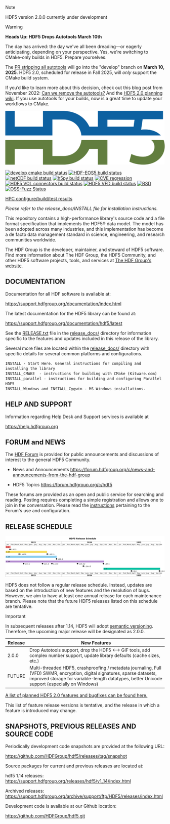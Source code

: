 > [!NOTE]  
> HDF5 version 2.0.0 currently under development

> [!WARNING]
> **Heads Up: HDF5 Drops Autotools March 10th**
>
> The day has arrived: the day we've all been dreading—or eagerly anticipating, depending on your perspective. Yes, we're switching to CMake-only builds in HDF5. Prepare yourselves.
>
> The [PR stripping all autotools](https://github.com/HDFGroup/hdf5/pull/5308) will go into the "develop" branch on **March 10, 2025**. HDF5 2.0, scheduled for release in Fall 2025, will *only* support the CMake build system.
> 
>If you’d like to learn more about this decision, check out this blog post from November 2022: [Can we remove the autotools?](https://www.hdfgroup.org/2022/11/14/can-we-remove-the-autotools/) And the [HDF5 2.0 planning wiki](https://github.com/HDFGroup/hdf5/wiki/HDF5-2.0-Release-Planning). If you use autotools for your builds, now is a great time to update your workflows to CMake. 


![HDF5 Logo][u3]

[![develop cmake build status](https://img.shields.io/github/actions/workflow/status/HDFGroup/hdf5/cmake.yml?branch=develop&label=HDF5%20develop%20CMake%20CI)](https://github.com/HDFGroup/hdf5/actions/workflows/cmake.yml?query=branch%3Adevelop)
[![HDF-EOS5 build status](https://img.shields.io/github/actions/workflow/status/HDFGroup/hdf5/hdfeos5.yml?branch=develop&label=HDF-EOS5)](https://github.com/HDFGroup/hdf5/actions/workflows/hdfeos5.yml?query=branch%3Adevelop)
[![netCDF build status](https://img.shields.io/github/actions/workflow/status/HDFGroup/hdf5/netcdf.yml?branch=develop&label=netCDF)](https://github.com/HDFGroup/hdf5/actions/workflows/netcdf.yml?query=branch%3Adevelop)
[![h5py build status](https://img.shields.io/github/actions/workflow/status/HDFGroup/hdf5/h5py.yml?branch=develop&label=h5py)](https://github.com/HDFGroup/hdf5/actions/workflows/h5py.yml?query=branch%3Adevelop)
[![CVE regression](https://img.shields.io/github/actions/workflow/status/HDFGroup/hdf5/cve.yml?branch=develop&label=CVE)](https://github.com/HDFGroup/hdf5/actions/workflows/cve.yml?query=branch%3Adevelop)
[![HDF5 VOL connectors build status](https://img.shields.io/github/actions/workflow/status/HDFGroup/hdf5/vol.yml?branch=develop&label=HDF5-VOL)](https://github.com/HDFGroup/hdf5/actions/workflows/vol.yml?query=branch%3Adevelop)
[![HDF5 VFD build status](https://img.shields.io/github/actions/workflow/status/HDFGroup/hdf5/vfd.yml?branch=develop&label=HDF5-VFD)](https://github.com/HDFGroup/hdf5/actions/workflows/vfd.yml?query=branch%3Adevelop)
[![BSD](https://img.shields.io/badge/License-BSD-blue.svg)](https://github.com/HDFGroup/hdf5/blob/develop/LICENSE)
[![OSS-Fuzz Status](https://oss-fuzz-build-logs.storage.googleapis.com/badges/hdf5.svg)](https://oss-fuzz-build-logs.storage.googleapis.com/index.html#hdf5)

[HPC configure/build/test results](https://my.cdash.org/index.php?project=HDF5)

*Please refer to the release_docs/INSTALL file for installation instructions.*

This repository contains a high-performance library's source code and a file format
specification that implements the HDF5® data model. The model has been adopted across
many industries, and this implementation has become a de facto data management standard
in science, engineering, and research communities worldwide.

The HDF Group is the developer, maintainer, and steward of HDF5 software. Find more
information about The HDF Group, the HDF5 Community, and other HDF5 software projects,
tools, and services at [The HDF Group's website](https://www.hdfgroup.org/). 

DOCUMENTATION
-------------
Documentation for all HDF software is available at:

   https://support.hdfgroup.org/documentation/index.html

The latest documentation for the HDF5 library can be found at:

   https://support.hdfgroup.org/documentation/hdf5/latest

See the [RELEASE.txt][u1] file in the [release_docs/][u4] directory for information specific
to the features and updates included in this release of the library.

Several more files are located within the [release_docs/][u4] directory with specific
details for several common platforms and configurations.

    INSTALL - Start Here. General instructions for compiling and installing the library
    INSTALL_CMAKE  - instructions for building with CMake (Kitware.com)
    INSTALL_parallel - instructions for building and configuring Parallel HDF5
    INSTALL_Windows and INSTALL_Cygwin - MS Windows installations.



HELP AND SUPPORT
----------------
Information regarding Help Desk and Support services is available at

   https://help.hdfgroup.org 



FORUM and NEWS
--------------
The [HDF Forum](https://forum.hdfgroup.org) is provided for public announcements and discussions
of interest to the general HDF5 Community.

   - News and Announcements
   https://forum.hdfgroup.org/c/news-and-announcements-from-the-hdf-group

   - HDF5 Topics
   https://forum.hdfgroup.org/c/hdf5

These forums are provided as an open and public service for searching and reading.
Posting requires completing a simple registration and allows one to join in the
conversation.  Please read the [instructions](https://forum.hdfgroup.org/t/quickstart-guide-welcome-to-the-new-hdf-forum
) pertaining to the Forum's use and configuration.

RELEASE SCHEDULE
----------------

![HDF5 release schedule][u2] 

HDF5 does not follow a regular release schedule. Instead, updates are based on the
introduction of new features and the resolution of bugs. However, we aim to have at
least one annual release for each maintenance branch. Please note that the future
HDF5 releases listed on this schedule are tentative.

> [!IMPORTANT]
> In subsequent releases after 1.14, HDF5 will adopt [semantic versioning](https://semver.org/).
> Therefore, the upcoming major release will be designated as 2.0.0.

| Release | New Features |
| ------- | ------------ |
| 2.0.0 | Drop Autotools support, drop the HDF5 <--> GIF tools, add complex number support, update library defaults (cache sizes, etc.) |
| FUTURE | Multi-threaded HDF5, crashproofing / metadata journaling, Full (VFD) SWMR, encryption, digital signatures, sparse datasets, improved storage for variable-length datatypes, better Unicode support (especially on Windows) |

[A list of planned HDF5 2.0 features and bugfixes can be found here.](https://github.com/HDFGroup/hdf5/wiki/HDF5-2.0-Planning)

This list of feature release versions is tentative, and the release
in which a feature is introduced may change.


SNAPSHOTS, PREVIOUS RELEASES AND SOURCE CODE
--------------------------------------------
Periodically development code snapshots are provided at the following URL:

   https://github.com/HDFGroup/hdf5/releases/tag/snapshot

Source packages for current and previous releases are located at:

   hdf5 1.14 releases:
   https://support.hdfgroup.org/releases/hdf5/v1_14/index.html

   Archived releases:
   https://support.hdfgroup.org/archive/support/ftp/HDF5/releases/index.html

Development code is available at our Github location:

   https://github.com/HDFGroup/hdf5.git

[u1]: https://github.com/HDFGroup/hdf5/blob/develop/release_docs/RELEASE.txt
[u2]: https://github.com/HDFGroup/hdf5/blob/develop/doc/img/release-schedule.png
[u3]: https://github.com/HDFGroup/hdf5/blob/develop/doxygen/img/HDF5.png
[u4]: https://github.com/HDFGroup/hdf5/blob/develop/release_docs

